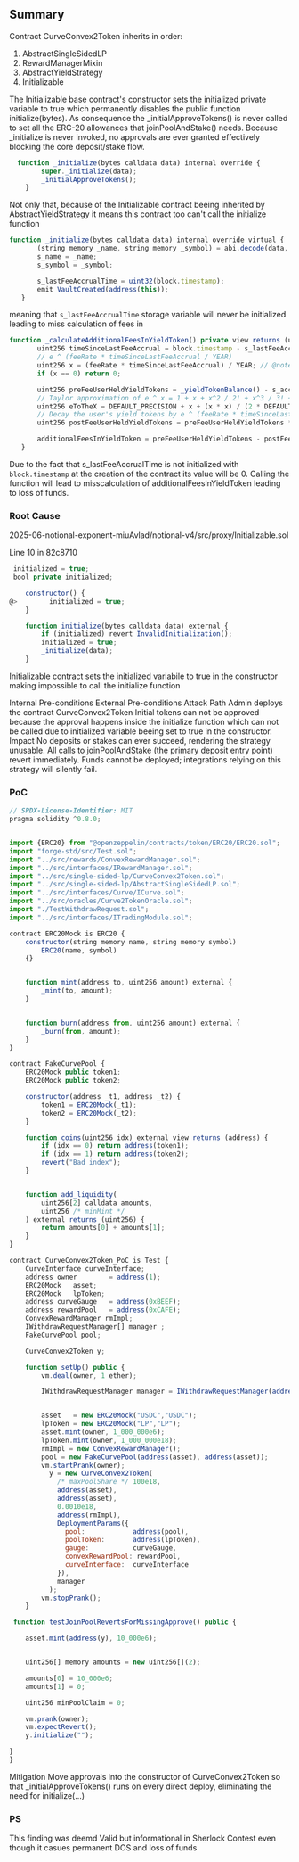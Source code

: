 ## Summary

Contract CurveConvex2Token inherits in order:

1. AbstractSingleSidedLP
2. RewardManagerMixin
3. AbstractYieldStrategy
4. Initializable

The Initializable base contract's constructor sets the initialized private variable to true which permanently disables the public function initialize(bytes). As consequence the _initialApproveTokens() is never called to set all the ERC-20 allowances that joinPoolAndStake() needs. Because _initialize is never invoked, no approvals are ever granted effectively blocking the core deposit/stake flow.
```javascript
  function _initialize(bytes calldata data) internal override {
        super._initialize(data);
        _initialApproveTokens();
    }
```

Not only that, because of the Initializable contract beeing inherited by AbstractYieldStrategy it means this contract too can't call the initialize function

 ```javascript  
function _initialize(bytes calldata data) internal override virtual {
        (string memory _name, string memory _symbol) = abi.decode(data, (string, string));
        s_name = _name;
        s_symbol = _symbol;

        s_lastFeeAccrualTime = uint32(block.timestamp);
        emit VaultCreated(address(this));
    }
 ``` 

meaning that `s_lastFeeAccrualTime` storage variable will never be initialized leading to miss calculation of fees in

 ```javascript
function _calculateAdditionalFeesInYieldToken() private view returns (uint256 additionalFeesInYieldToken) {
        uint256 timeSinceLastFeeAccrual = block.timestamp - s_lastFeeAccrualTime;
        // e ^ (feeRate * timeSinceLastFeeAccrual / YEAR)
        uint256 x = (feeRate * timeSinceLastFeeAccrual) / YEAR; // @note: x = feeRate*1e18
        if (x == 0) return 0;

        uint256 preFeeUserHeldYieldTokens = _yieldTokenBalance() - s_accruedFeesInYieldToken;  
        // Taylor approximation of e ^ x = 1 + x + x^2 / 2! + x^3 / 3! + ...
        uint256 eToTheX = DEFAULT_PRECISION + x + (x * x) / (2 * DEFAULT_PRECISION) + (x * x * x) / (6 * DEFAULT_PRECISION * DEFAULT_PRECISION);
        // Decay the user's yield tokens by e ^ (feeRate * timeSinceLastFeeAccrual / YEAR)
        uint256 postFeeUserHeldYieldTokens = preFeeUserHeldYieldTokens * DEFAULT_PRECISION / eToTheX;

        additionalFeesInYieldToken = preFeeUserHeldYieldTokens - postFeeUserHeldYieldTokens;
    }
 ```
 
Due to the fact that s_lastFeeAccrualTime is not initialized with `block.timestamp` at the creation of the contract its value will be 0. Calling the function will lead to misscalculation of additionalFeesInYieldToken leading to loss of funds.

### Root Cause
2025-06-notional-exponent-miuAvlad/notional-v4/src/proxy/Initializable.sol

Line 10 in 82c8710
```javascript 
 initialized = true; 
 bool private initialized;

    constructor() {
@>        initialized = true;
    }

    function initialize(bytes calldata data) external {
        if (initialized) revert InvalidInitialization();
        initialized = true;
        _initialize(data);
    }
```
Initializable contract sets the initialized variabile to true in the constructor making impossible to call the initialize function

Internal Pre-conditions
External Pre-conditions
Attack Path
Admin deploys the contract CurveConvex2Token
Initial tokens can not be approved because the approval happens inside the initialize function which can not be called due to initialized variable beeing set to true in the constructor.
Impact
No deposits or stakes can ever succeed, rendering the strategy unusable.
All calls to joinPoolAndStake (the primary deposit entry point) revert immediately.
Funds cannot be deployed; integrations relying on this strategy will silently fail.

### PoC

```javascript
// SPDX-License-Identifier: MIT
pragma solidity ^0.8.0;


import {ERC20} from "@openzeppelin/contracts/token/ERC20/ERC20.sol";
import "forge-std/src/Test.sol";
import "../src/rewards/ConvexRewardManager.sol";
import "../src/interfaces/IRewardManager.sol";
import "../src/single-sided-lp/CurveConvex2Token.sol";
import "../src/single-sided-lp/AbstractSingleSidedLP.sol";
import "../src/interfaces/Curve/ICurve.sol";
import "../src/oracles/Curve2TokenOracle.sol";
import "./TestWithdrawRequest.sol";
import "../src/interfaces/ITradingModule.sol";

contract ERC20Mock is ERC20 {
    constructor(string memory name, string memory symbol)
        ERC20(name, symbol)
    {}


    function mint(address to, uint256 amount) external {
        _mint(to, amount);
    }


    function burn(address from, uint256 amount) external {
        _burn(from, amount);
    }
}

contract FakeCurvePool {
    ERC20Mock public token1;
    ERC20Mock public token2;

    constructor(address _t1, address _t2) {
        token1 = ERC20Mock(_t1);
        token2 = ERC20Mock(_t2);
    }

    function coins(uint256 idx) external view returns (address) {
        if (idx == 0) return address(token1);
        if (idx == 1) return address(token2);
        revert("Bad index");
    }


    function add_liquidity(
        uint256[2] calldata amounts,
        uint256 /* minMint */
    ) external returns (uint256) {
        return amounts[0] + amounts[1];
    }
}

contract CurveConvex2Token_PoC is Test {
    CurveInterface curveInterface;
    address owner        = address(1);
    ERC20Mock   asset;
    ERC20Mock   lpToken;
    address curveGauge   = address(0xBEEF);
    address rewardPool   = address(0xCAFE);
    ConvexRewardManager rmImpl;
    IWithdrawRequestManager[] manager ;
    FakeCurvePool pool;

    CurveConvex2Token y;

    function setUp() public {
        vm.deal(owner, 1 ether);

        IWithdrawRequestManager manager = IWithdrawRequestManager(address(2));


        asset   = new ERC20Mock("USDC","USDC");
        lpToken = new ERC20Mock("LP","LP");
        asset.mint(owner, 1_000_000e6);
        lpToken.mint(owner, 1_000_000e18);
        rmImpl = new ConvexRewardManager();
        pool = new FakeCurvePool(address(asset), address(asset));
        vm.startPrank(owner);
          y = new CurveConvex2Token(
            /* maxPoolShare */ 100e18,
            address(asset),
            address(asset),   
            0.0010e18,
            address(rmImpl),
            DeploymentParams({
              pool:            address(pool),
              poolToken:       address(lpToken),
              gauge:           curveGauge,
              convexRewardPool: rewardPool,
              curveInterface:  curveInterface
            }),
            manager
          );
        vm.stopPrank();
    }

 function testJoinPoolRevertsForMissingApprove() public {

    asset.mint(address(y), 10_000e6);


    uint256[] memory amounts = new uint256[](2);

    amounts[0] = 10_000e6;
    amounts[1] = 0;

    uint256 minPoolClaim = 0;

    vm.prank(owner);
    vm.expectRevert();
    y.initialize("");

}
}
```
Mitigation
Move approvals into the constructor of CurveConvex2Token so that _initialApproveTokens() runs on every direct deploy, eliminating the need for initialize(...)



### PS
  This finding was deemd Valid but informational in Sherlock Contest even though it casues permanent DOS and loss of funds
